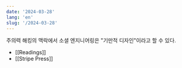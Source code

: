 ```yaml
---
date: '2024-03-28'
lang: 'en'
slug: '/2024-03-28'
---
```


주의력 해킹의 맥락에서 소셜 엔지니어링은 "기만적 디자인"이라고 할 수 있다.

- [[Readings]]
- [[Stripe Press]]
